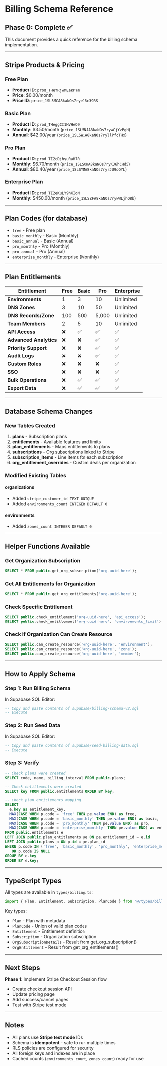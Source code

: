 # Billing Schema Reference

## Phase 0: Complete ✅

This document provides a quick reference for the billing schema implementation.

---

## Stripe Products & Pricing

### Free Plan
- **Product ID**: `prod_THefRjwMEakPYm`
- **Price**: $0.00/month
- **Price ID**: `price_1SL5MCA8kaNOs7rye16c39RS`

### Basic Plan
- **Product ID**: `prod_THeggCI1HVHeQ9`
- **Monthly**: $3.50/month (`price_1SL5NJA8kaNOs7rywCjYzPgH`)
- **Annual**: $42.00/year (`price_1SLSWiA8kaNOs7ryllPfcTHx`)

### Pro Plan
- **Product ID**: `prod_TI2cDjhyuRaH7R`
- **Monthly**: $6.70/month (`price_1SLSXKA8kaNOs7ryKJ6hCHd5`)
- **Annual**: $80.40/year (`price_1SLSYMA8kaNOs7ryrJU9oOYL`)

### Enterprise Plan
- **Product ID**: `prod_TI2eKuLY9hXIoN`
- **Monthly**: $450.00/month (`price_1SLSZFA8kaNOs7rywWLjhQ8b`)

---

## Plan Codes (for database)

- `free` - Free plan
- `basic_monthly` - Basic (Monthly)
- `basic_annual` - Basic (Annual)
- `pro_monthly` - Pro (Monthly)
- `pro_annual` - Pro (Annual)
- `enterprise_monthly` - Enterprise (Monthly)

---

## Plan Entitlements

| Entitlement | Free | Basic | Pro | Enterprise |
|-------------|------|-------|-----|------------|
| **Environments** | 1 | 3 | 10 | Unlimited |
| **DNS Zones** | 3 | 10 | 50 | Unlimited |
| **DNS Records/Zone** | 100 | 500 | 5,000 | Unlimited |
| **Team Members** | 2 | 5 | 10 | Unlimited |
| **API Access** | ❌ | ✅ | ✅ | ✅ |
| **Advanced Analytics** | ❌ | ❌ | ✅ | ✅ |
| **Priority Support** | ❌ | ❌ | ✅ | ✅ |
| **Audit Logs** | ❌ | ❌ | ✅ | ✅ |
| **Custom Roles** | ❌ | ❌ | ❌ | ✅ |
| **SSO** | ❌ | ❌ | ❌ | ✅ |
| **Bulk Operations** | ❌ | ✅ | ✅ | ✅ |
| **Export Data** | ❌ | ✅ | ✅ | ✅ |

---

## Database Schema Changes

### New Tables Created

1. **plans** - Subscription plans
2. **entitlements** - Available features and limits
3. **plan_entitlements** - Maps entitlements to plans
4. **subscriptions** - Org subscriptions linked to Stripe
5. **subscription_items** - Line items for each subscription
6. **org_entitlement_overrides** - Custom deals per organization

### Modified Existing Tables

#### organizations
- Added `stripe_customer_id TEXT UNIQUE`
- Added `environments_count INTEGER DEFAULT 0`

#### environments
- Added `zones_count INTEGER DEFAULT 0`

---

## Helper Functions Available

### Get Organization Subscription
```sql
SELECT * FROM public.get_org_subscription('org-uuid-here');
```

### Get All Entitlements for Organization
```sql
SELECT * FROM public.get_org_entitlements('org-uuid-here');
```

### Check Specific Entitlement
```sql
SELECT public.check_entitlement('org-uuid-here', 'api_access');
SELECT public.check_entitlement('org-uuid-here', 'environments_limit');
```

### Check if Organization Can Create Resource
```sql
SELECT public.can_create_resource('org-uuid-here', 'environment');
SELECT public.can_create_resource('org-uuid-here', 'zone');
SELECT public.can_create_resource('org-uuid-here', 'member');
```

---

## How to Apply Schema

### Step 1: Run Billing Schema
In Supabase SQL Editor:
```sql
-- Copy and paste contents of supabase/billing-schema-v2.sql
-- Execute
```

### Step 2: Run Seed Data
In Supabase SQL Editor:
```sql
-- Copy and paste contents of supabase/seed-billing-data.sql
-- Execute
```

### Step 3: Verify
```sql
-- Check plans were created
SELECT code, name, billing_interval FROM public.plans;

-- Check entitlements were created
SELECT key FROM public.entitlements ORDER BY key;

-- Check plan entitlements mapping
SELECT 
  e.key as entitlement_key,
  MAX(CASE WHEN p.code = 'free' THEN pe.value END) as free,
  MAX(CASE WHEN p.code = 'basic_monthly' THEN pe.value END) as basic,
  MAX(CASE WHEN p.code = 'pro_monthly' THEN pe.value END) as pro,
  MAX(CASE WHEN p.code = 'enterprise_monthly' THEN pe.value END) as enterprise
FROM public.entitlements e
LEFT JOIN public.plan_entitlements pe ON pe.entitlement_id = e.id
LEFT JOIN public.plans p ON p.id = pe.plan_id
WHERE p.code IN ('free', 'basic_monthly', 'pro_monthly', 'enterprise_monthly')
   OR p.code IS NULL
GROUP BY e.key
ORDER BY e.key;
```

---

## TypeScript Types

All types are available in `types/billing.ts`:

```typescript
import { Plan, Entitlement, Subscription, PlanCode } from '@/types/billing';
```

Key types:
- `Plan` - Plan with metadata
- `PlanCode` - Union of valid plan codes
- `Entitlement` - Entitlement definition
- `Subscription` - Organization subscription
- `OrgSubscriptionDetails` - Result from get_org_subscription()
- `OrgEntitlement` - Result from get_org_entitlements()

---

## Next Steps

**Phase 1**: Implement Stripe Checkout Session flow
- Create checkout session API
- Update pricing page
- Add success/cancel pages
- Test with Stripe test mode

---

## Notes

- All plans use **Stripe test mode** IDs
- Schema is **idempotent** - safe to run multiple times
- RLS policies are configured for security
- All foreign keys and indexes are in place
- Cached counts (`environments_count`, `zones_count`) ready for use

